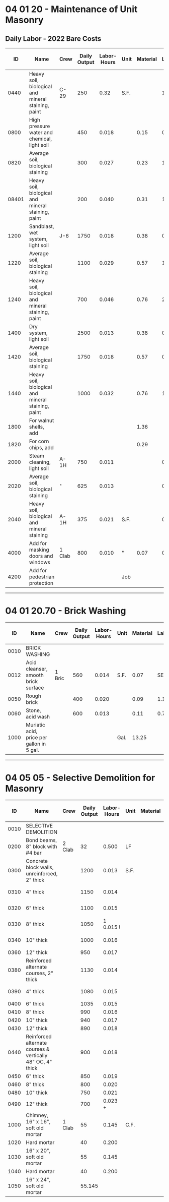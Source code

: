 # 04 01 20 - Maintenance of Unit Masonry

## Daily Labor - 2022 Bare Costs

| ID    | Name                                                                 | Crew   | Daily Output | Labor-Hours | Unit | Material | Labor | Equipment | Total | Total Incl O&P |
|-------|----------------------------------------------------------------------|--------|--------------|-------------|------|----------|-------|-----------|-------|----------------|
| 0440  | Heavy soil, biological and mineral staining, paint                   | C-29   | 250          | 0.32        | S.F. |          | 1.46  | 0.40      | 1.86  | 2.61           |
| 0800  | High pressure water and chemical, light soil                         |        | 450          | 0.018       |      | 0.15     | 0.81  | 0.22      | 1.18  | 1.63           |
| 0820  | Average soil, biological staining                                    |        | 300          | 0.027       |      | 0.23     | 1.22  | 0.34      | 1.79  | 2.43           |
| 08401 | Heavy soil, biological and mineral staining, paint                   |        | 200          | 0.040       |      | 0.31     | 1.82  | 0.50      | 2.63  | 3.62           |
| 1200  | Sandblast, wet system, light soil                                    | J-6    | 1750         | 0.018       |      | 0.38     | 0.91  | 0.18      | 1.47  | 1.96           |
| 1220  | Average soil, biological staining                                    |        | 1100         | 0.029       |      | 0.57     | 1.44  | 0.28      | 2.29  | 3.08           |
| 1240  | Heavy soil, biological and mineral staining, paint                   |        | 700          | 0.046       |      | 0.76     | 2.27  | 0.44      | 3.47  | 4.68           |
| 1400  | Dry system, light soil                                               |        | 2500         | 0.013       |      | 0.38     | 0.63  | 0.12      | 1.13  | 1.50           |
| 1420  | Average soil, biological staining                                    |        | 1750         | 0.018       |      | 0.57     | 0.91  | 0.18      | 1.66  | 2.17           |
| 1440  | Heavy soil, biological and mineral staining, paint                   |        | 1000         | 0.032       |      | 0.76     | 1.59  | 0.31      | 2.66  | 3.53           |
| 1800  | For walnut shells, add                                               |        |              |             |      | 1.36     |       |           | 1.36  | 1.50           |
| 1820  | For corn chips, add                                                  |        |              |             |      | 0.29     |       |           | 0.29  | 0.32           |
| 2000  | Steam cleaning, light soil                                           | A-1H   | 750          | 0.011       |      |          | 0.49  | .=1       | 0.60  | 0.84           |
| 2020  | Average soil, biological staining                                    | "      | 625          | 0.013       |      |          | 0.58  | 223       | 0.71  | 1.01           |
| 2040  | Heavy soil, biological and mineral staining                          | A-1H   | 375          | 0.021       | S.F. |          | 0.97  | 0.21      | 1.18  | 1.68           |
| 4000  | Add for masking doors and windows                                    | 1 Clab | 800          | 0.010       | "    | 0.07     | 0.46  |           | 0.53  | 0.76           |
| 4200  | Add for pedestrian protection                                        |        |              |             | Job  |          |       |           | 10 %  | 10 %           |

---

# 04 01 20.70 - Brick Washing

| ID    | Name                                      | Crew   | Daily Output | Labor-Hours | Unit | Material | Labor | Equipment | Total | Total Incl O&P |
|-------|-------------------------------------------|--------|--------------|-------------|------|----------|-------|-----------|-------|----------------|
| 0010  | BRICK WASHING                             |        |              |             |      |          |       |           |       |                |
| 0012  | Acid cleanser, smooth brick surface       | 1 Bric | 560          | 0.014       | S.F. | 0.07     | SE.79 |           | 0.86  | 1.26           |
| 0050  | Rough brick                               |        | 400          | 0.020       |      | 0.09     | 1.11  |           | 1.20  | 1.76           |
| 0060  | Stone, acid wash                          |        | 600          | 0.013       |      | 0.11     | 0.74  |           | 0.85  | 1.23           |
| 1000  | Muriatic acid, price per gallon in 5 gal. |        |              |             | Gal. | 13.25    |       |           | 13.25 | 14.55          |

---

# 04 05 05 - Selective Demolition for Masonry

| ID    | Name                                                                 | Crew   | Daily Output | Labor-Hours | Unit | Material | Labor | Equipment | Total | Total Incl O&P |
|-------|----------------------------------------------------------------------|--------|--------------|-------------|------|----------|-------|-----------|-------|----------------|
| 0010  | SELECTIVE DEMOLITION                                                 |        |              |             |      |          |       |           |       |                |
| 0200  | Bond beams, 8" block with #4 bar                                     | 2 Clab | 32           | 0.500       | LF   |          | 23    |           | 23    | 34             |
| 0300  | Concrete block walls, unreinforced, 2" thick                         |        | 1200         | 0.013       | S.F. |          | .61TERERS|         | 0.61  | ང             |
| 0310  | 4" thick                                                             |        | 1150         | 0.014       |      |          | 0.63  |           | 0.63  | གྲ.94         |
| 0320  | 6" thick                                                             |        | 1100         | 0.015       |      |          | 0.66  |           | 0.66  | ཾ.99          |
| 0330  | 8" thick                                                             |        | 1050         | 1 0.015 !   |      |          | 0.69  |           | 0.69  | ུ03           |
| 0340  | 10" thick                                                            |        | 1000         | 0.016       |      |          | 0.73  |           | 0.73  | ཥྱཱ9          |
| 0360  | 12" thick                                                            |        | 950          | 0.017       |      |          | 0.77  |           | 0.77  | 1.14           |
| 0380  | Reinforced alternate courses, 2" thick                               |        | 1130         | 0.014       |      |          | 0.65  |           | 0.65  | 0.96           |
| 0390  | 4" thick                                                             |        | 1080         | 0.015       |      |          | 0.68  |           | 0.68  | དྷྭ1          |
| 0400  | 6" thick                                                             |        | 1035         | 0.015       |      |          | 0.70  |           | 0.70  | 1.05           |
| 0410  | 8" thick                                                             |        | 990          | 0.016       |      |          | 0.74  |           | 0.74  | 1.10           |
| 0420  | 10" thick                                                            |        | 940          | 0.017       |      |          | 0.78  |           | 0.78  | 1.16           |
| 0430  | 12" thick                                                            |        | 890          | 0.018       |      |          | 0.82  |           | 0.82  | 1.22           |
| 0440  | Reinforced alternate courses & vertically 48" OC, 4" thick           |        | 900          | 0.018       |      |          | 0.81  |           | 0.81  | ས1.21         |
| 0450  | 6" thick                                                             |        | 850          | 0.019       |      |          | 0.86  |           | 0.86  | °1.28          |
| 0460  | 8" thick                                                             |        | 800          | 0.020       |      |          | 0.91  |           | 0.91  | 1.36           |
| 0480  | 10" thick                                                            |        | 750          | 0.021       |      |          | 0.97  |           | 0.97  | 1.45           |
| 0490  | 12" thick                                                            |        | 700          | 0.023 +     |      |          | 1.04  |           | 1.04  | 1.55           |
| 1000  | Chimney, 16" x 16", soft old mortar                                  | 1 Clab | 55           | 0.145       | C.F. |          | 6.65  |           | 6.65  | 9.90           |
| 1020  | Hard mortar                                                          |        | 40           | 0.200       |      |          | 9.10  |           | 9.10  | 13.60          |
| 1030  | 16" x 20", soft old mortar                                           |        | 55           | 0.145       |      |          | 6.65  |           | 6.65  | 9.90           |
| 1040  | Hard mortar                                                          |        | 40           | 0.200       |      |          | 9.10  |           | 9.10  | 13.60          |
| 1050  | 16" x 24", soft old mortar                                           |        | 55.145       |             |      |          | 6.65  |           | 6.65  | 9.90           |